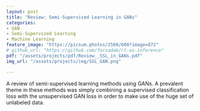 ```yaml
---
layout: post
title: "Review: Semi-Supervised Learning in GANs"
categories:
- GAN
- Semi-Supervised Learning
- Machine Learning
feature_image: "https://picsum.photos/2560/600?image=872"
# github_url: "https://github.com/farzadab/rl-as-inference"
pdf: "/assets/projects/pdf/Review__SSL_in_GANs.pdf"
img_url: "/assets/projects/img/SSL_GAN.png"

---
```


A review of semi-supervised learning methods using GANs. A prevalent theme in these methods was simply combining a supervised classification loss with the unsupervised GAN loss in order to make use of the huge set of unlabeled data.